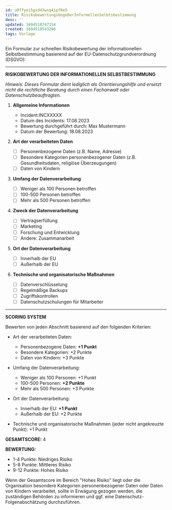 ```yaml
---
id: u0ffyei5gsd43wsq4ipf8e5
title: RisikobewertungsbogeDerInformellenSelbtsbestimmung
desc: ''
updated: 1694510747154
created: 1694510543286
tags: Vorlage
---
```

Ein Formular zur schnellen Risikobewertung der informationellen Selbstbestimmung basierend auf der EU-Datenschutzgrundverordnung (DSGVO):

---

**RISIKOBEWERTUNG DER INFORMATIONELLEN SELBSTBESTIMMUNG**

*Hinweis: Dieses Formular dient lediglich als Orientierungshilfe und ersetzt nicht die rechtliche Beratung durch einen Fachanwalt oder Datenschutzbeauftragten.*

1. **Allgemeine Informationen**
   - Incident:INCXXXXX
   - Datum des Incidents: 17.08.2023
   - Bewertung durchgeführt durch: Max Mustermann
   - Datum der Bewertung: 18.08.2023 


2. **Art der verarbeiteten Daten**
   - [ ] Personenbezogene Daten (z.B. Name, Adresse)
   - [ ] Besondere Kategorien personenbezogener Daten (z.B. Gesundheitsdaten, religiöse Überzeugungen)
   - [ ] Daten von Kindern

3. **Umfang der Datenverarbeitung**
   - [ ] Weniger als 100 Personen betroffen
   - [ ] 100-500 Personen betroffen
   - [ ] Mehr als 500 Personen betroffen

4. **Zweck der Datenverarbeitung**
   - [ ] Vertragserfüllung
   - [ ] Marketing
   - [ ] Forschung und Entwicklung
   - [ ] Andere: Zusammanarbeit

5. **Ort der Datenverarbeitung**
   - [ ] Innerhalb der EU
   - [ ] Außerhalb der EU 

6. **Technische und organisatorische Maßnahmen**
   - [ ] Datenverschlüsselung
   - [ ] Regelmäßige Backups
   - [ ] Zugriffskontrollen
   - [ ] Datenschutzschulungen für Mitarbeiter

---

**SCORING SYSTEM**

Bewerten von jeden Abschnitt basierend auf den folgenden Kriterien:

- Art der verarbeiteten Daten: 
  - Personenbezogene Daten: **+1 Punkt**
  - Besondere Kategorien: +2 Punkte
  - Daten von Kindern: +3 Punkte

- Umfang der Datenverarbeitung:
  - Weniger als 100 Personen: +1 Punkt
  - 100-500 Personen: **+2 Punkte**
  - Mehr als 500 Personen: +3 Punkte

- Ort der Datenverarbeitung:
  - Innerhalb der EU: **+1 Punkt**
  - Außerhalb der EU: +2 Punkte

- Technische und organisatorische Maßnahmen (jeder nicht angekreuzte Punkt): +1 Punkt

**GESAMTSCORE:** 4

**BEWERTUNG:**

- 1-4 Punkte: Niedriges Risiko
- 5-8 Punkte: Mittleres Risiko
- 9-12 Punkte: Hohes Risiko

Wenn der Gesamtscore im Bereich "Hohes Risiko" liegt oder die Organisation besondere Kategorien personenbezogener Daten oder Daten von Kindern verarbeitet, sollte in Erwägung gezogen werden, die zuständigen Behörden zu informieren und ggf. eine Datenschutz-Folgenabschätzung durchzuführen.
